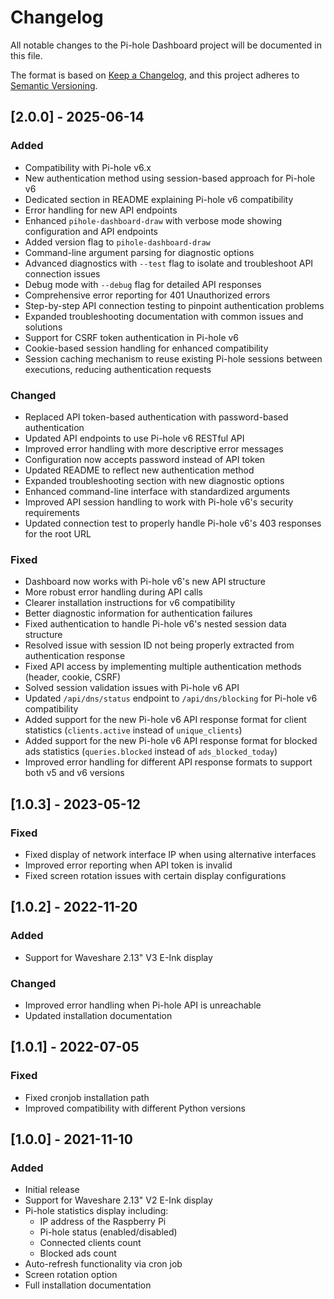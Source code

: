# Changelog

All notable changes to the Pi-hole Dashboard project will be documented in this file.

The format is based on [Keep a Changelog](https://keepachangelog.com/en/1.0.0/),
and this project adheres to [Semantic Versioning](https://semver.org/spec/v2.0.0.html).

## [2.0.0] - 2025-06-14

### Added
- Compatibility with Pi-hole v6.x
- New authentication method using session-based approach for Pi-hole v6
- Dedicated section in README explaining Pi-hole v6 compatibility
- Error handling for new API endpoints
- Enhanced `pihole-dashboard-draw` with verbose mode showing configuration and API endpoints
- Added version flag to `pihole-dashboard-draw`
- Command-line argument parsing for diagnostic options
- Advanced diagnostics with `--test` flag to isolate and troubleshoot API connection issues
- Debug mode with `--debug` flag for detailed API responses
- Comprehensive error reporting for 401 Unauthorized errors
- Step-by-step API connection testing to pinpoint authentication problems
- Expanded troubleshooting documentation with common issues and solutions
- Support for CSRF token authentication in Pi-hole v6
- Cookie-based session handling for enhanced compatibility
- Session caching mechanism to reuse existing Pi-hole sessions between executions, reducing authentication requests

### Changed
- Replaced API token-based authentication with password-based authentication
- Updated API endpoints to use Pi-hole v6 RESTful API
- Improved error handling with more descriptive error messages
- Configuration now accepts password instead of API token
- Updated README to reflect new authentication method
- Expanded troubleshooting section with new diagnostic options
- Enhanced command-line interface with standardized arguments
- Improved API session handling to work with Pi-hole v6's security requirements
- Updated connection test to properly handle Pi-hole v6's 403 responses for the root URL

### Fixed
- Dashboard now works with Pi-hole v6's new API structure
- More robust error handling during API calls
- Clearer installation instructions for v6 compatibility
- Better diagnostic information for authentication failures
- Fixed authentication to handle Pi-hole v6's nested session data structure
- Resolved issue with session ID not being properly extracted from authentication response
- Fixed API access by implementing multiple authentication methods (header, cookie, CSRF)
- Solved session validation issues with Pi-hole v6 API
- Updated `/api/dns/status` endpoint to `/api/dns/blocking` for Pi-hole v6 compatibility
- Added support for the new Pi-hole v6 API response format for client statistics (`clients.active` instead of `unique_clients`)
- Added support for the new Pi-hole v6 API response format for blocked ads statistics (`queries.blocked` instead of `ads_blocked_today`)
- Improved error handling for different API response formats to support both v5 and v6 versions

## [1.0.3] - 2023-05-12

### Fixed
- Fixed display of network interface IP when using alternative interfaces
- Improved error reporting when API token is invalid
- Fixed screen rotation issues with certain display configurations

## [1.0.2] - 2022-11-20

### Added
- Support for Waveshare 2.13" V3 E-Ink display

### Changed
- Improved error handling when Pi-hole API is unreachable
- Updated installation documentation

## [1.0.1] - 2022-07-05

### Fixed
- Fixed cronjob installation path
- Improved compatibility with different Python versions

## [1.0.0] - 2021-11-10

### Added
- Initial release
- Support for Waveshare 2.13" V2 E-Ink display
- Pi-hole statistics display including:
  - IP address of the Raspberry Pi
  - Pi-hole status (enabled/disabled)
  - Connected clients count
  - Blocked ads count
- Auto-refresh functionality via cron job
- Screen rotation option
- Full installation documentation 